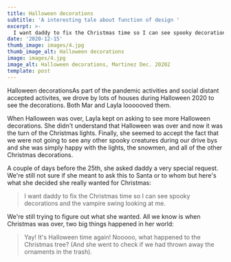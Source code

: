 ```yaml
---
title: Halloween decorations
subtitle: 'A interesting tale about function of design '
excerpt: >-
  I want daddy to fix the Christmas time so I can see spooky decorations and the vampire swing looking at me.
date: '2020-12-15'
thumb_image: images/4.jpg
thumb_image_alt: Halloween decorations
image: images/4.jpg
image_alt: Halloween decorations, Martinez Dec. 20202
template: post
---
```


Halloween decorationsAs part of the pandemic activities and social distant accepted activites, we drove by lots of houses during Halloween 2020 to see the decorations. Both Mar and Layla loooooved them.

When Halloween was over, Layla kept on asking to see more Halloween decorations. She didn't understand that Halloween was over and now it was the turn of the Christmas lights. Finally, she seemed to accept the fact that we were not going to see any other spooky creatures during our drive bys and she was simply happy with the lights, the snowmen, and all of the other Christmas decorations.

A couple of days before the 25th, she asked daddy a very special request. We're still not sure if she meant to ask this to Santa or to whom but here's what she decided she really wanted for Christmas:

> I want daddy to fix the Christmas time so I can see spooky decorations and the vampire swing looking at me.

We're still trying to figure out what she wanted. All we know is when Christmas was over, two big things happened in her world:

> Yay! It's Halloween time again!
Nooooo, what happened to the Christmas tree? (And she went to check if we had thrown away the ornaments in the trash).